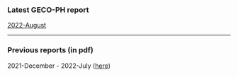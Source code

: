 ### Latest GECO-PH report

[2022-August](https://geco-ph.github.io/GECO-covid/)

***

### Previous reports (in pdf)

2021-December - 2022-July ([here](https://github.com/GECO-PH/GECO-covid/tree/main/report)) 

